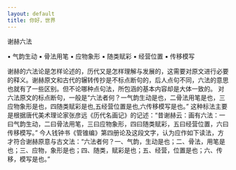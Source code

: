 ```yaml
---
layout: default
title: 你好，世界
---
```


谢赫六法

▪ 气韵生动
▪ 骨法用笔
▪ 应物象形
▪ 随类赋彩
▪ 经营位置
▪ 传移模写

谢赫的六法论是怎样论述的，历代又是怎样理解与发展的，这需要对原文进行必要的释义。谢赫原文和古代的辗转传抄是不标点断句的，后人点句不同，六法的意思也就有了一些区别。但不论哪种点句法，所包涵的基本内容却是大体一致的。
对六法原文的标点断句，一般是“六法者何？一气韵生动是也，二骨法用笔是也，三应物象形是也，四随类赋彩是也,五经营位置是也,六传移模写是也。” 这种标法主要是根据唐代美术理论家张彦远《历代名画记》的记述：“昔谢赫云：画有六法：一曰气韵生动，二曰骨法用笔，三曰应物象形，四曰随类赋彩，五曰经营位置，六曰传移模写。”
今人钱钟书《管锥编》第四册论及这段文字，认为应作如下读法，方才符合谢赫原意与古文法：“六法者何？一、气韵，生动是也；二、骨法，用笔是也；三、应物，象形是也；四、随类，赋彩是也；五、经营，位置是也；六、传移，模写是也。”
